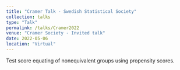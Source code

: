 ```yaml
---
title: "Cramer Talk - Swedish Statistical Society"
collection: talks
type: "Talk"
permalink: /talks/Cramer2022
venue: "Cramer Society - Invited talk"
date: 2022-05-06
location: "Virtual"
---
```


Test score equating of nonequivalent groups using propensity scores.
